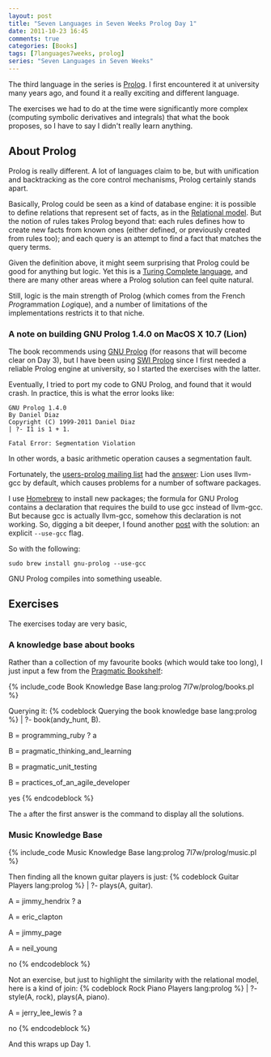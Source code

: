 ```yaml
---
layout: post
title: "Seven Languages in Seven Weeks Prolog Day 1"
date: 2011-10-23 16:45
comments: true
categories: [Books]
tags: [7languages7weeks, prolog]
series: "Seven Languages in Seven Weeks"
---
```

The third language in the series is [Prolog](http://en.wikipedia.org/wiki/Prolog). I first encountered it at university many years ago, and found it a really exciting and different language. 
<!--more-->
The exercises we had to do at the time were significantly more complex (computing symbolic derivatives and integrals) that what the book proposes, so I have to say I didn't really learn anything.

About Prolog
------------

Prolog is really different. A lot of languages claim to be, but with unification and backtracking as the core control mechanisms, Prolog certainly stands apart.

Basically, Prolog could be seen as a kind of database engine: it is possible to define relations that represent set of facts, as in the [Relational model](http://en.wikipedia.org/wiki/Relational_model). But the notion of rules takes Prolog beyond that: each rules defines how to create new facts from known ones (either defined, or previously created from rules too); and each query is an attempt to find a fact that matches the query terms.

Given the definition above, it might seem surprising that Prolog could be good for anything but logic. Yet this is a [Turing Complete language](http://en.wikipedia.org/wiki/Prolog#Turing_completeness), and there are many other areas where a Prolog solution can feel quite natural.

Still, logic is the main strength of Prolog (which comes from the French *Pro*grammation *Log*ique), and a number of limitations of the implementations restricts it to that niche.

### A note on building GNU Prolog 1.4.0 on MacOS X 10.7 (Lion)

The book recommends using [GNU Prolog](http://www.gprolog.org/) (for reasons that will become clear on Day 3), but I have been using [SWI Prolog](http://www.swi-prolog.org/) since I first needed a reliable Prolog engine at university, so I started the exercises with the latter.

Eventually, I tried to port my code to GNU Prolog, and found that it would crash. In practice, this is what the error looks like:
```
GNU Prolog 1.4.0
By Daniel Diaz
Copyright (C) 1999-2011 Daniel Diaz
| ?- I1 is 1 + 1.

Fatal Error: Segmentation Violation
```

In other words, a basic arithmetic operation causes a segmentation fault.

Fortunately, the [users-prolog mailing list](http://lists.gnu.org/archive/html/users-prolog/) had the [answer](http://lists.gnu.org/archive/html/users-prolog/2011-07/msg00013.html): Lion uses llvm-gcc by default, which causes problems for a number of software packages.

I use [Homebrew](http://mxcl.github.com/homebrew/) to install new packages; the formula for GNU Prolog contains a declaration that requires the build to use gcc instead of llvm-gcc. But because gcc is actually llvm-gcc, somehow this declaration is not working. So, digging a bit deeper, I found another [post](http://stevesmiscellany.com/journal/brew_xcode_llvm_and_the_gcc) with the solution: an explicit `--use-gcc` flag.

So with the following:
```
sudo brew install gnu-prolog --use-gcc
```
GNU Prolog compiles into something useable.

Exercises
---------

The exercises today are very basic, 

### A knowledge base about books

Rather than a collection of my favourite books (which would take too long), I just input a few from the [Pragmatic Bookshelf](http://pragprog.com/):

{% include_code Book Knowledge Base lang:prolog 7l7w/prolog/books.pl %}

Querying it:
{% codeblock Querying the book knowledge base lang:prolog %}
| ?- book(andy_hunt, B).

B = programming_ruby ? a

B = pragmatic_thinking_and_learning

B = pragmatic_unit_testing

B = practices_of_an_agile_developer

yes
{% endcodeblock %}

The `a` after the first answer is the command to display all the solutions.

### Music Knowledge Base

{% include_code Music Knowledge Base lang:prolog 7l7w/prolog/music.pl %}

Then finding all the known guitar players is just:
{% codeblock Guitar Players lang:prolog %}
| ?- plays(A, guitar).

A = jimmy_hendrix ? a

A = eric_clapton

A = jimmy_page

A = neil_young

no
{% endcodeblock %}

Not an exercise, but just to highlight the similarity with the relational model, here is a kind of join:
{% codeblock Rock Piano Players lang:prolog %}
| ?- style(A, rock), plays(A, piano).

A = jerry_lee_lewis ? a

no
{% endcodeblock %}

And this wraps up Day 1.